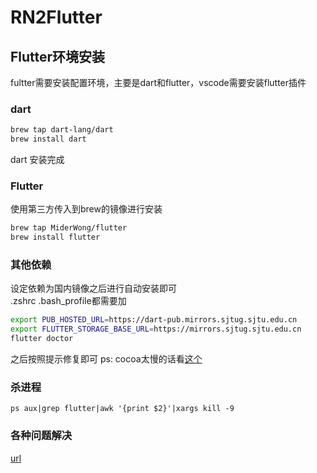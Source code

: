 # RN2Flutter
## Flutter环境安装
fultter需要安装配置环境，主要是dart和flutter，vscode需要安装flutter插件

### dart
```bash
brew tap dart-lang/dart
brew install dart

```
dart 安装完成

### Flutter
使用第三方传入到brew的镜像进行安装

```bash
brew tap MiderWong/flutter
brew install flutter

```

### 其他依赖
设定依赖为国内镜像之后进行自动安装即可  
.zshrc .bash_profile都需要加

```bash
export PUB_HOSTED_URL=https://dart-pub.mirrors.sjtug.sjtu.edu.cn
export FLUTTER_STORAGE_BASE_URL=https://mirrors.sjtug.sjtu.edu.cn
flutter doctor

```

之后按照提示修复即可
ps: cocoa太慢的话看[这个](http://www.cnblogs.com/zhuyanboyue/p/6118950.html)


### 杀进程
```ps aux|grep flutter|awk '{print $2}'|xargs kill -9```

### 各种问题解决
[url](https://www.itfanr.cc/2019/03/08/flutter-devemopment-environment-configuration/)